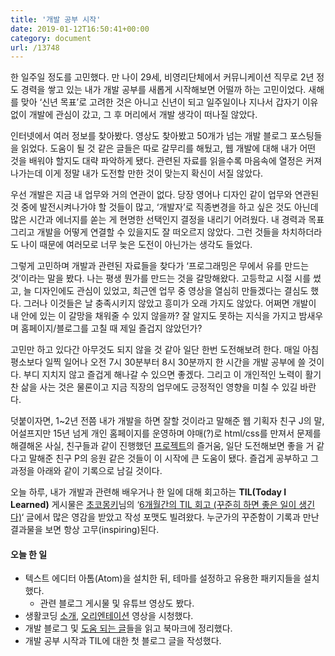 ```yaml
---
title: '개발 공부 시작'
date: 2019-01-12T16:50:41+00:00
category: document
url: /13748
---
```


한 일주일 정도를 고민했다. 만 나이 29세, 비영리단체에서 커뮤니케이션 직무로 2년 정도 경력을 쌓고 있는 내가 개발 공부를 새롭게 시작해보면 어떨까 하는 고민이었다. 새해를 맞아 &#8216;신년 목표&#8217;로 고려한 것은 아니고 신년이 되고 일주일이나 지나서 갑자기 이유 없이 개발에 관심이 갔고, 그 후 머리에서 개발 생각이 떠나질 않았다.

인터넷에서 여러 정보를 찾아봤다. 영상도 찾아봤고 50개가 넘는 개발 블로그 포스팅들을 읽었다. 도움이 될 것 같은 글들은 따로 갈무리를 해뒀고, 웹 개발에 대해 내가 어떤 것을 배워야 할지도 대략 파악하게 됐다. 관련된 자료를 읽을수록 마음속에 열정은 커져 나가는데 이게 정말 내가 도전할 만한 것이 맞는지 확신이 서질 않았다.

우선 개발은 지금 내 업무와 거의 연관이 없다. 당장 영어나 디자인 같이 업무와 연관된 것 중에 발전시켜나가야 할 것들이 많고, &#8216;개발자&#8217;로 직종변경을 하고 싶은 것도 아닌데 많은 시간과 에너지를 쏟는 게 현명한 선택인지 결정을 내리기 어려웠다. 내 경력과 목표 그리고 개발을 어떻게 연결할 수 있을지도 잘 떠오르지 않았다. 그런 것들을 차치하더라도 나이 때문에 여러모로 너무 늦은 도전이 아닌가는 생각도 들었다.

그렇게 고민하며 개발과 관련된 자료들을 찾다가 &#8216;프로그래밍은 무에서 유를 만드는 것&#8217;이라는 말을 봤다. 나는 평생 뭔가를 만드는 것을 갈망해왔다. 고등학교 시절 시를 썼고, 늘 디자인에도 관심이 있었고, 최근엔 업무 중 영상을 열심히 만들겠다는 결심도 했다. 그러나 이것들은 날 충족시키지 않았고 흥미가 오래 가지도 않았다. 어쩌면 개발이 내 안에 있는 이 갈망을 채워줄 수 있지 않을까? 잘 알지도 못하는 지식을 가지고 밤새우며 홈페이지/블로그를 고칠 때 제일 즐겁지 않았던가?

고민만 하고 있다간 아무것도 되지 않을 것 같아 일단 한번 도전해보려 한다. 매일 아침 평소보다 일찍 일어나 오전 7시 30분부터 8시 30분까지 한 시간을 개발 공부에 쓸 것이다. 부디 지치지 않고 즐겁게 해나갈 수 있으면 좋겠다. 그리고 이 개인적인 노력이 활기찬 삶을 사는 것은 물론이고 지금 직장의 업무에도 긍정적인 영향을 미칠 수 있길 바란다.

덧붙이자면, 1~2년 전쯤 내가 개발을 하면 잘할 것이라고 말해준 웹 기획자 친구 J의 말, 어설프지만 15년 넘게 개인 홈페이지를 운영하며 야매(?)로 html/css를 만져서 문제를 해결해온 사실, 친구들과 같이 진행했던 <a href="http://mike-project.com/mwindex1516/" target="_blank" rel="noreferrer noopener" aria-label="프로젝트 (opens in a new tab)">프로젝트</a>의 즐거움, 일단 도전해보면 좋을 거 같다고 말해준 친구 P의 응원 같은 것들이 이 시작에 큰 도움이 됐다. 즐겁게 공부하고 그 과정을 아래와 같이 기록으로 남길 것이다.

오늘 하루, 내가 개발과 관련해 배우거나 한 일에 대해 회고하는 **TIL(Today I Learned)** 게시물은 <a rel="noreferrer noopener" aria-label="초코몽키 (opens in a new tab)" href="https://wayhome25.github.io" target="_blank">초코몽키</a>님의 &#8216;<a rel="noreferrer noopener" aria-label="6개월간의 TIL 회고 (꾸준히 하면 좋은 일이 생긴다) (opens in a new tab)" href="https://wayhome25.github.io/til/2017/08/14/TIL-for-6-months/" target="_blank">6개월간의 TIL 회고 (꾸준히 하면 좋은 일이 생긴다)</a>&#8216; 글에서 많은 영감을 받았고 작성 포맷도 빌려왔다. 누군가의 꾸준함이 기록과 만난 결과물을 보면 항상 고무(inspiring)된다.

#### **오늘 한 일**

- 텍스트 에디터 아톰(Atom)을 설치한 뒤, 테마를 설정하고 유용한 패키지들을 설치했다.
  - 관련 블로그 게시물 및 유튜브 영상도 봤다.
- 생활코딩 <a rel="noreferrer noopener" aria-label="소개 (opens in a new tab)" href="https://youtu.be/1ttLx9MbrCI" target="_blank">소개</a>, <a rel="noreferrer noopener" aria-label="오리엔테이션 (opens in a new tab)" href="https://youtu.be/JuD76a1wQwo" target="_blank">오리엔테이션</a> 영상을 시청했다.
- 개발 블로그 및 <a rel="noreferrer noopener" aria-label=" (opens in a new tab)" href="https://www.notion.so/dowhakim/Helpful-Articles-ac365956b3a3482a8e9663adc7203964" target="_blank">도움 되는 글</a>들을 읽고 북마크에 정리했다.
- 개발 공부 시작과 TIL에 대한 첫 블로그 글을 작성했다.
